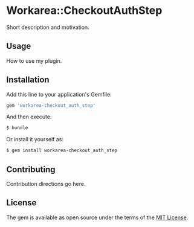 # Workarea::CheckoutAuthStep
Short description and motivation.

## Usage
How to use my plugin.

## Installation
Add this line to your application's Gemfile:

```ruby
gem 'workarea-checkout_auth_step'
```

And then execute:
```bash
$ bundle
```

Or install it yourself as:
```bash
$ gem install workarea-checkout_auth_step
```

## Contributing
Contribution directions go here.

## License
The gem is available as open source under the terms of the [MIT License](https://opensource.org/licenses/MIT).

